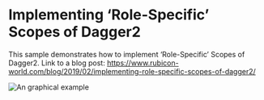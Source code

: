 # Implementing ‘Role-Specific’ Scopes of Dagger2
This sample demonstrates how to implement ‘Role-Specific’ Scopes of Dagger2. Link to a blog post: https://www.rubicon-world.com/blog/2019/02/implementing-role-specific-scopes-of-dagger2/

![An graphical example](https://i.imgur.com/azVgm87.jpg)


